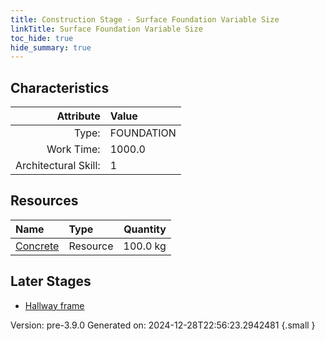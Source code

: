 ```yaml
---
title: Construction Stage - Surface Foundation Variable Size
linkTitle: Surface Foundation Variable Size
toc_hide: true
hide_summary: true
---
```


## Characteristics

| Attribute      | Value |
|--------:|:------|
|Type:|FOUNDATION|
|Work Time:|1000.0|
|Architectural Skill:|1|

## Resources

| Name | Type | Quantity |
|:-----|:-----|-----:|
|[Concrete](/docs/definitions/resource/concrete)|Resource|100.0 kg|

## Later Stages
- [Hallway frame](/docs/definitions/construction/hallway-frame)


Version: pre-3.9.0 Generated on: 2024-12-28T22:56:23.2942481
{.small }